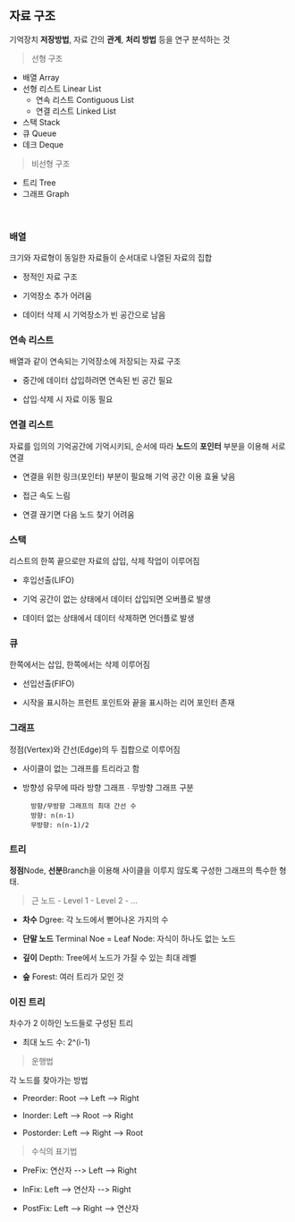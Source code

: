 ## 자료 구조

기억장치 **저장방법**, 자료 간의 **관계**, **처리 방법** 등을 연구 분석하는 것

> 선형 구조

- 배열 Array
- 선형 리스트 Linear List
    - 연속 리스트 Contiguous List
    - 연결 리스트 Linked List
- 스택 Stack
- 큐 Queue
- 데크 Deque

> 비선형 구조

- 트리 Tree
- 그래프 Graph

<br/>

### 배열

크기와 자료형이 동일한 자료들이 순서대로 나열된 자료의 집합

- 정적인 자료 구조

- 기억장소 추가 어려움

- 데이터 삭제 시 기억장소가 빈 공간으로 남음


### 연속 리스트

배열과 같이 연속되는 기억장소에 저장되는 자료 구조

- 중간에 데이터 삽입하려면 연속된 빈 공간 필요

- 삽입∙삭제 시 자료 이동 필요


### 연결 리스트

자료를 임의의 기억공간에 기억시키되, 순서에 따라 **노드**의 **포인터** 부분을 이용해 서로 연결

- 연결을 위한 링크(포인터) 부분이 필요해 기억 공간 이용 효율 낮음

- 접근 속도 느림

- 연결 끊기면 다음 노드 찾기 어려움

### 스택

리스트의 한쪽 끝으로만 자료의 삽입, 삭제 작업이 이루어짐

- 후입선출(LIFO)

- 기억 공간이 없는 상태에서 데이터 삽입되면 오버플로 발생

- 데이터 없는 상태에서 데이터 삭제하면 언더플로 발생

### 큐

한쪽에서는 삽입, 한쪽에서는 삭제 이루어짐

- 선입선출(FIFO)

- 시작을 표시하는 프런트 포인트와 끝을 표시하는 리어 포인터 존재

### 그래프

정점(Vertex)와 간선(Edge)의 두 집합으로 이루어짐

- 사이클이 없는 그래프를 트리라고 함

- 방향성 유무에 따라 방향 그래프 ∙ 무방향 그래프 구분

        방향/무방향 그래프의 최대 간선 수
        방향: n(n-1)
        무방향: n(n-1)/2


### 트리

**정점**Node, **선분**Branch을 이용해 사이클을 이루지 않도록 구성한 그래프의 특수한 형태. 

> 근 노드 - Level 1 - Level 2 - …

- **차수** Dgree: 각 노드에서 뻗어나온 가지의 수

- **단말 노드** Terminal Noe = Leaf Node: 자식이 하나도 없는 노드

- **깊이** Depth: Tree에서 노드가 가질 수 있는 최대 레벨

- **숲** Forest: 여러 트리가 모인 것

### 이진 트리

차수가 2 이하인 노드들로 구성된 트리

- 최대 노드 수: 2^(i-1)

> 운행법

각 노드를 찾아가는 방법

- Preorder: Root --> Left --> Right

- Inorder: Left --> Root --> Right

- Postorder: Left --> Right --> Root

> 수식의 표기법

- PreFix: 연산자 --> Left --> Right

- InFix: Left --> 연산자 --> Right

- PostFix: Left --> Right --> 연산자
